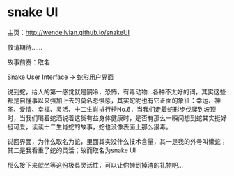 snake UI
=======
主页：http://wendellvian.github.io/snakeUI

敬请期待......

故事前奏：取名

Snake User Interface -> 蛇形用户界面

说到蛇，给人的第一感觉就是阴冷，恐怖，有毒动物...各种不太好的词，其实这些都是自懂事以来强加上去的莫名恐惧感，其实蛇呢也有它正面的象征：幸运、神圣、爱情、幸福、灵活、十二生肖排行榜No.6，当我们走着蛇形步伐爬到坡顶时，当我们喝着蛇酒说着这货有益身体健康时，是否有那么一瞬间想到蛇其实挺好挺可爱，读读十二生肖蛇的故事，蛇也没像表面上那么狠毒。

说回界面，为什么取名为蛇，里面其实没什么技术含量，其一是我的外号叫懒蛇；其二是我看重了蛇的灵活；故而取名为snake UI

那么接下来就坐等这份极具灵活性，可以让你懒到掉渣的礼物吧...
